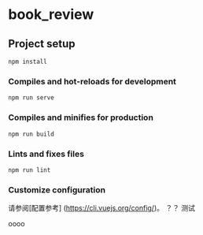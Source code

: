 # book_review

## Project setup
```
npm install
```

### Compiles and hot-reloads for development
```
npm run serve
```

### Compiles and minifies for production
```
npm run build
```

### Lints and fixes files
```
npm run lint
```

### Customize configuration
请参阅[配置参考] (https://cli.vuejs.org/config/)。
？？
测试

oooo